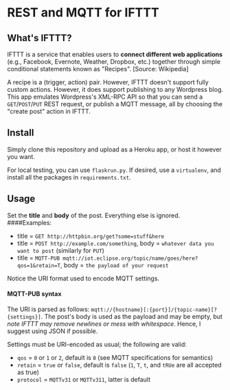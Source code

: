 REST and MQTT for IFTTT
=======================

## What's IFTTT?
IFTTT is a service that enables users to **connect different web applications** (e.g., Facebook, Evernote, Weather, Dropbox, etc.) together through simple conditional statements known as "Recipes". [Source: Wikipedia]

A recipe is a (trigger, action) pair. However, IFTTT doesn't support fully custom actions. However, it does support publishing to any Wordpress blog. This app emulates Wordpress's XML-RPC API so that you can send a `GET`/`POST`/`PUT` REST request, or publish a MQTT message, all by choosing the "create post" action in IFTTT.

## Install
Simply clone this repository and upload as a Heroku app, or host it however you want.

For local testing, you can use `flaskrun.py`. If desired, use a `virtualenv`, and install all the packages in `requirements.txt`.

## Usage
Set the **title** and **body** of the post. Everything else is ignored.
####Examples:
* title = `GET http://httpbin.org/get?some=stuff&here`
* title = `POST http://example.com/something`, body = `whatever data you want to post` (similarly for `PUT`)
* title = `MQTT-PUB mqtt://iot.eclipse.org/topic/name/goes/here?qos=1&retain=T`, body = `the payload of your request`

Notice the URI format used to encode MQTT settings.
#### MQTT-PUB syntax
The URI is parsed as follows: `mqtt://{hostname}[:{port}]/{topic-name}[?{settings}]`. The post's body is used as the payload and may be empty, but *note IFTTT may remove newlines or mess with whitespace*. Hence, I suggest using JSON if possible.

Settings must be URI-encoded as usual; the following are valid:
* `qos` = `0` or `1` or `2`, default is `0` (see MQTT specifications for semantics)
* `retain` = `true` or `false`, default is `false` (`1`, `T`, `t`, and `tRUe` are all accepted as true)
* `protocol` = `MQTTv31` or `MQTTv311`, latter is default
